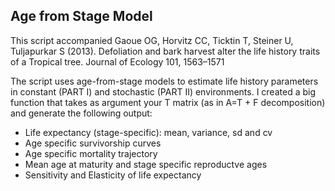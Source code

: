 ## Age from Stage Model

This script accompanied Gaoue OG, Horvitz CC, Ticktin T, Steiner U, Tuljapurkar S (2013). Defoliation and bark harvest alter the life history traits of a Tropical tree. Journal of Ecology 101, 1563–1571

The script uses age-from-stage models to estimate life history parameters in constant (PART I) and stochastic (PART II) environments. I created a big function that takes as argument your T matrix (as in A=T + F decomposition) and generate the following output: 

- Life expectancy (stage-specific): mean, variance, sd and cv
- Age specific survivorship curves
- Age specific mortality trajectory
- Mean age at maturity and stage specific reproductve ages
- Sensitivity and Elasticity of life expectancy

